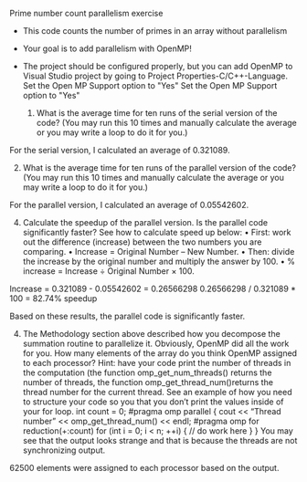 Prime number count parallelism exercise

- This code counts the number of primes in an array without parallelism
- Your goal is to add parallelism with OpenMP!
- The project should be configured properly, but you can add OpenMP to 
  Visual Studio project by going to Project Properties-C/C++-Language.
  Set the Open MP Support option to "Yes"
  Set the Open MP Support option to "Yes"


  1. What is the average time for ten runs of the serial version of the code? (You may run this
   10 times and manually calculate the average or you may write a loop to do it for you.)
     
For the serial version, I calculated an average of 0.321089.


2. What is the average time for ten runs of the parallel version of the code? (You may run
   this 10 times and manually calculate the average or you may write a loop to do it for
   you.)
   
For the parallel version, I calculated an average of 0.05542602.


4. Calculate the speedup of the parallel version. Is the parallel code significantly faster? See
   how to calculate speed up below:
• First: work out the difference (increase) between the two numbers you are
comparing.
• Increase = Original Number – New Number.
• Then: divide the increase by the original number and multiply the answer by 100.
• % increase = Increase ÷ Original Number × 100.

Increase = 0.321089 - 0.05542602 = 0.26566298
0.26566298 / 0.321089 * 100 = 82.74% speedup

Based on these results, the parallel code is significantly faster.


4. The Methodology section above described how you decompose the summation routine to
parallelize it. Obviously, OpenMP did all the work for you. How many elements of the
array do you think OpenMP assigned to each processor? Hint: have your code print
the number of threads in the computation (the function omp_get_num_threads()
returns the number of threads, the function omp_get_thread_num()returns the
thread number for the current thread. See an example of how you need to structure your
code so you that you don’t print the values inside of your for loop.
int count = 0;
#pragma omp parallel
{
cout << “Thread number” << omp_get_thread_num() << endl;
#pragma omp for reduction(+:count)
for (int i = 0; i < n; ++i) {
// do work here
}
}
You may see that the output looks strange and that is because the threads are not
synchronizing output.

62500 elements were assigned to each processor based on the output.
